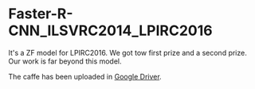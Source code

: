 # Faster-R-CNN_ILSVRC2014_LPIRC2016
It's a ZF model for LPIRC2016. We got tow first prize and a second prize. Our work is far beyond this model.

The caffe has been uploaded in [Google Driver](https://drive.google.com/file/d/0BzxswfvDsEgxOHMzUXNKNm9zc00/view?usp=sharing).

